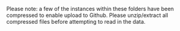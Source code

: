 Please note: a few of the instances within these folders have been compressed to enable upload to Github. Please unzip/extract all compressed files before attempting to read in the data.
